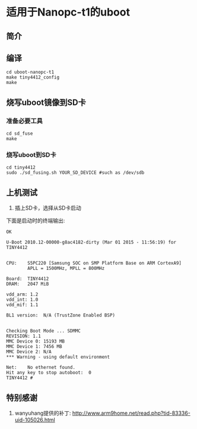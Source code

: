 # 适用于Nanopc-t1的uboot

## 简介

## 编译

```
cd uboot-nanopc-t1
make tiny4412_config
make
```
## 烧写uboot镜像到SD卡

### 准备必要工具

```
cd sd_fuse
make
```

### 烧写uboot到SD卡

```
cd tiny4412
sudo ./sd_fusing.sh YOUR_SD_DEVICE #such as /dev/sdb
```
## 上机测试

1. 插上SD卡，选择从SD卡启动

下面是启动时的终端输出:

```
OK

U-Boot 2010.12-00000-g8ac4182-dirty (Mar 01 2015 - 11:56:19) for TINY4412


CPU:    S5PC220 [Samsung SOC on SMP Platform Base on ARM CortexA9]
        APLL = 1500MHz, MPLL = 800MHz

Board:  TINY4412
DRAM:   2047 MiB

vdd_arm: 1.2
vdd_int: 1.0
vdd_mif: 1.1

BL1 version:  N/A (TrustZone Enabled BSP)


Checking Boot Mode ... SDMMC
REVISION: 1.1
MMC Device 0: 15193 MB
MMC Device 1: 7456 MB
MMC Device 2: N/A
*** Warning - using default environment                                         
                                                                                
Net:    No ethernet found.                                                      
Hit any key to stop autoboot:  0
TINY4412 #
```

## 特别感谢

1. wanyuhang提供的补丁: <http://www.arm9home.net/read.php?tid-83336-uid-105026.html>